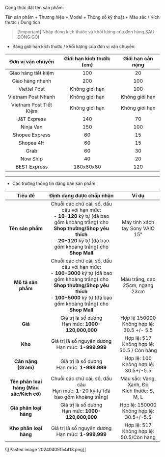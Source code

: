 Công thức đặt tên sản phẩm:

Tên sản phẩm + Thương hiệu + Model + Thông số kỹ thuật + Màu sắc / Kích thước / Dung tích




 > [!important] Nhập đúng kích thước và khối lượng của đơn hàng SAU ĐÓNG GÓI

- Bảng giới hạn kích thước / khối lượng của đơn vị vận chuyển:

| **Đơn vị vận chuyển**<br> | **Giới hạn kích thước (cm)**<br> | **Giới hạn cân nặng** |
| :-----------------------: | :------------------------------: | :-------------------: |
|    Giao hàng tiết kiệm    |               100                |          20           |
|      Giao hàng nhanh      |               200                |          100          |
|       Viettel Post        |          Không giới hạn          |          100          |
|    Vietnam Post Nhanh     |          Không giới hạn          |    Không giới hạn     |
|  Vietnam Post Tiết Kiệm   |          Không giới hạn          |    Không giới hạn     |
|        J&T Express        |               140                |          70           |
|         Ninja Van         |               150                |          100          |
|      Shopee Express       |                60                |          15           |
|         Shopee 4H         |                60                |          15           |
|           Grab            |                60                |          30           |
|         Now Ship          |                40                |          20           |
|       BEST Express        |            180x80x80             |          120          |

---
 - Các trường thông tin đăng bán sản phẩm:

|               **Tiêu đề**                |                                                                                     **Định dạng được chấp nhận**                                                                                     |                   **Ví dụ**                    |
| :--------------------------------------: | :--------------------------------------------------------------------------------------------------------------------------------------------------------------------------------------------------: | :--------------------------------------------: |
|             **Tên sản phẩm**             |   Chuỗi các chữ cái, số, dấu câu với hạn mức:<br>- **10-120** ký tự (đã bao gồm khoảng trắng) cho **Shop thường/Shop yêu thích**<br>- **20-120** ký tự (đã bao gồm khoảng trắng) cho **Shop Mall**   |        Máy tính xách tay Sony VAIO 15"         |
|            **Mô tả sản phẩm**            | Chuỗi các chữ cái, số, dấu câu với hạn mức:<br>- **100-3000** ký tự (đã bao gồm khoảng trắng) cho **Shop thường/Shop yêu thích**<br>- **100-5000** ký tự (đã bao gồm khoảng trắng) cho **Shop Mall** |        Màu trắng, cao 25cm, ngang 23cm         |
|                 **Giá**                  |                                                                         Giá trị là số dương<br>Hạn mức: **1000-120,000,000**                                                                         |  Hợp lệ 150000<br>Không hợp lệ: 30.5 +/- 5.5   |
|                 **Kho**                  |                                                                         Giá trị là số nguyên dương<br>Hạn mức: **1-999.999**                                                                         |  Hợp lệ: 517<br>Không hợp lệ: 50.5 / Còn hàng  |
|           **Cân nặng (Gram)**            |                                                                            Giá trị là số dương<br>Hạn mức: **1-999.999**                                                                             |    Hợp lệ: 100<br>Không hợp lệ: 30.5+/-5.5     |
| **Tên phân loại hàng (Màu sắc/Kích cỡ)** |                                                         Chuỗi các chữ cái, số, dấu câu<br>Hạn mức: **1**-20 ký tự (đã bao gồm khoảng trắng)                                                          | Màu sắc: Vàng, Xanh, Đỏ<br>Kích thước: S, M, L |
|          **Giá phân loại hàng**          |                                                                         Giá trị là số dương<br>Hạn mức: **1000-120,000,000**                                                                         |   Hợp lệ: 150000<br>Không hợp lệ: 30.5+/-5.5   |
|          **Kho phân loại hàng**          |                                                                         Giá trị là số nguyên dương<br>Hạn mức: **1-999,999**                                                                         |   Hợp lệ: 517<br>Không hợp lệ: 50.5/Còn hàng   |



![[Pasted image 20240405154413.png]]
